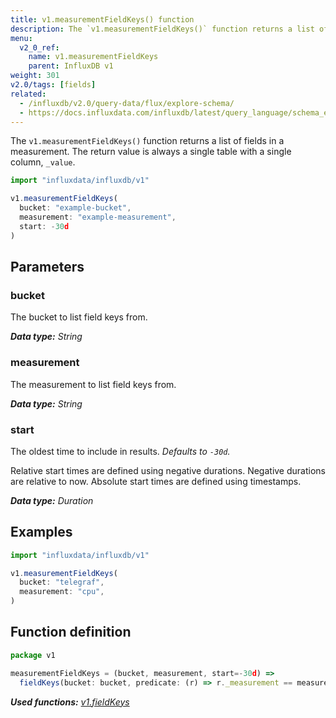 ```yaml
---
title: v1.measurementFieldKeys() function
description: The `v1.measurementFieldKeys()` function returns a list of fields in a measurement.
menu:
  v2_0_ref:
    name: v1.measurementFieldKeys
    parent: InfluxDB v1
weight: 301
v2.0/tags: [fields]
related:
  - /influxdb/v2.0/query-data/flux/explore-schema/
  - https://docs.influxdata.com/influxdb/latest/query_language/schema_exploration#show-field-keys, SHOW FIELD KEYS in InfluxQL
---
```


The `v1.measurementFieldKeys()` function returns a list of fields in a measurement.
The return value is always a single table with a single column, `_value`.

```js
import "influxdata/influxdb/v1"

v1.measurementFieldKeys(
  bucket: "example-bucket",
  measurement: "example-measurement",
  start: -30d
)
```

## Parameters

### bucket
The bucket to list field keys from.

_**Data type:** String_

### measurement
The measurement to list field keys from.

_**Data type:** String_

### start
The oldest time to include in results.
_Defaults to `-30d`._

Relative start times are defined using negative durations.
Negative durations are relative to now.
Absolute start times are defined using timestamps.

_**Data type:** Duration_

## Examples
```js
import "influxdata/influxdb/v1"

v1.measurementFieldKeys(
  bucket: "telegraf",
  measurement: "cpu",
)
```

## Function definition
```js
package v1

measurementFieldKeys = (bucket, measurement, start=-30d) =>
  fieldKeys(bucket: bucket, predicate: (r) => r._measurement == measurement, start: start)
```

_**Used functions:**
[v1.fieldKeys](/v2.0/reference/flux/stdlib/influxdb-v1/fieldkeys/)_
